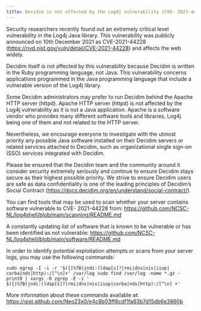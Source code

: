 ```yaml
---
title: Decidim is not affected by the Log4j vulnerability (CVE- 2021-44228)
---
```

Security researchers recently found out an extremely critical level vulnerability in the Log4j Java
library. This vulnerability was publicly announced on 10th December 2021 as CVE-2021-44228
(<https://nvd.nist.gov/vuln/detail/CVE-2021-44228>) and affects the web widely.


Decidim itself is not affected by this vulnerability because Decidim is written in the Ruby
programming language, not Java. This vulnerability concerns applications programmed in the Java
programming language that include a vulnerable version of the Log4j library.


Some Decidim administrators may prefer to run Decidim behind the Apache HTTP server (httpd).
Apache HTTP server (httpd) is not affected by the Log4j vulnerability as it is not a Java application.
Apache is a software vendor who provides many different software tools and libraries, Log4j being one
of them and not related to the HTTP server.


Nevertheless, we encourage everyone to investigate with the utmost priority any possible Java software
installed on their Decidim servers or related services attached to Decidim, such as organizational single
sign-on (SSO) services integrated with Decidim.


Please be ensured that the Decidim team and the community around it consider security extremely
seriously and continue to ensure Decidim stays secure as their highest possible priority. We strive to
ensure Decidim users are safe as data confidentiality is one of the leading principles of Decidim’s
Social Contract (<https://docs.decidim.org/en/understand/social-contract/>).

You can find tools that may be used to scan whether your server contains software vulnerable to CVE-
2021-44228 from: <https://github.com/NCSC-NL/log4shell/blob/main/scanning/README.md>


A constantly updating list of software that is known to be vulnerable or has been identified as not
vulnerable:
<https://github.com/NCSC-NL/log4shell/blob/main/software/README.md>


In order to identify potential exploitation attempts or scans from your server logs, you may use the
following commands:

`sudo egrep -I -i -r '$({|%7B)jndi:(ldap[s]?|rmi|dns|nis|iiop|
corba|nds|http):/[^\n]+' /var/log
sudo find /var/log -name *.gz -print0 | xargs -0 zgrep -E -i '`\
`$({|%7B)jndi:(ldap[s]?|rmi|dns|nis|iiop|corba|nds|http):/[^\n]
+'`

More information about these commands available at:
<https://gist.github.com/Neo23x0/e4c8b03ff8cdf1fa63b7d15db6e3860b>